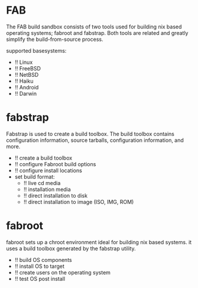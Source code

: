 # FAB

The FAB build sandbox consists of two tools used for building
nix based operating systems; fabroot and fabstrap. Both tools 
are related and greatly simplify the build-from-source process.

supported basesystems:
- !! Linux
- !! FreeBSD
- !! NetBSD
- !! Haiku
- !! Android
- !! Darwin

# fabstrap
Fabstrap is used to create a build toolbox. The build
toolbox contains configuration information, source
tarballs, configuration information, and more.

- !! create a build toolbox
- !! configure Fabroot build options
- !! configure install locations
- set build format:
    - !! live cd media
    - !! installation media
    - !! direct installation to disk
    - !! direct installation to image (ISO, IMG, ROM)


# fabroot
fabroot sets up a chroot environment ideal for building
nix based systems. it uses a build toolbox generated
by the fabstrap utility.

- !! build OS components
- !! install OS to target
- !! create users on the operating system
- !! test OS post install